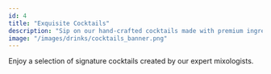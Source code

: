 ```yaml
---
id: 4
title: "Exquisite Cocktails"
description: "Sip on our hand-crafted cocktails made with premium ingredients."
image: "/images/drinks/cocktails_banner.png"
---
```


Enjoy a selection of signature cocktails created by our expert mixologists.
